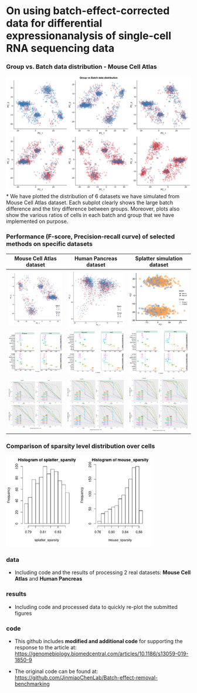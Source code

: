 # On using batch-effect-corrected data for differential expressionanalysis of single-cell RNA sequencing data

### Group vs. Batch data distribution - Mouse Cell Atlas
<img src="data/group_vs_batch_distribution.png" width="900"> 
  * We have plotted the distribution of 6 datasets we have simulated from Mouse Cell Atlas dataset. Each subplot clearly shows the large batch difference and the tiny difference between groups. Moreover, plots also show the various ratios of cells in each batch and group that we have implemented on purpose.

### Performance (F-score, Precision-recall curve) of selected methods on specific datasets
| **Mouse Cell Atlas dataset** | **Human Pancreas dataset** | **Splatter simulation dataset** |
| --- | --- | --- |
| <img src="data/mca_10pp_pca.png" width="400"> | <img src="data/pan_98_pca_o.png" width="400"> | <img src="data/splatter_80_gf.png" width="400"> |
| <img src="data/mca_10pp.png" width="400"> | <img src="data/pan_98_10pp.png" width="400"> | <img src="data/pan_98_10pp.png" width="400"> |
| <img src="data/mca_10pp_PR_curve_BtLf.png" width="400"> | <img src="data/pan_10pp_98_PR_curve.png" width="400"> | <img src="data/pan_10pp_98_PR_curve.png" width="400"> |

### Comparison of sparsity level distribution over cells  
<img src="data/sparsity_distribution_over_cells.png" width="400"> 

### data 
  * Including code and the results of processing 2 real datasets: **Mouse Cell Atlas** and **Human Pancreas**

### results
  * Including code and processed data to quickly re-plot the submitted figures

### code
  * This github includes **modified and additional code** for supporting the response to the article at: https://genomebiology.biomedcentral.com/articles/10.1186/s13059-019-1850-9

  * The original code can be found at: https://github.com/JinmiaoChenLab/Batch-effect-removal-benchmarking
